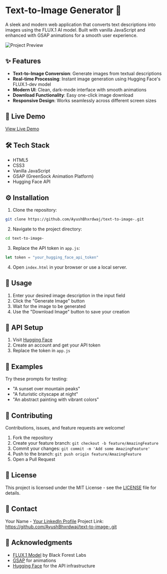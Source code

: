 # Text-to-Image Generator 🎨

A sleek and modern web application that converts text descriptions into images using the FLUX.1 AI model. Built with vanilla JavaScript and enhanced with GSAP animations for a smooth user experience.

![Project Preview](preview.png)

## ✨ Features

- **Text-to-Image Conversion**: Generate images from textual descriptions
- **Real-time Processing**: Instant image generation using Hugging Face's FLUX.1-dev model
- **Modern UI**: Clean, dark-mode interface with smooth animations
- **Download Functionality**: Easy one-click image download
- **Responsive Design**: Works seamlessly across different screen sizes

## 🚀 Live Demo

[View Live Demo](#) <!-- Add your deployed project link when available -->

## 🛠️ Tech Stack

- HTML5
- CSS3
- Vanilla JavaScript
- GSAP (GreenSock Animation Platform)
- Hugging Face API

## ⚙️ Installation

1. Clone the repository:
```bash
git clone https://github.com/AyushBhxrdwaj/text-to-image-.git
```

2. Navigate to the project directory:
```bash
cd text-to-image-
```

3. Replace the API token in `app.js`:
```javascript
let token = "your_hugging_face_api_token"
```

4. Open `index.html` in your browser or use a local server.

## 📝 Usage

1. Enter your desired image description in the input field
2. Click the "Generate Image" button
3. Wait for the image to be generated
4. Use the "Download Image" button to save your creation

## 🔑 API Setup

1. Visit [Hugging Face](https://huggingface.co/)
2. Create an account and get your API token
3. Replace the token in `app.js`

## 🎯 Examples

Try these prompts for testing:
- "A sunset over mountain peaks"
- "A futuristic cityscape at night"
- "An abstract painting with vibrant colors"

## 🤝 Contributing

Contributions, issues, and feature requests are welcome!

1. Fork the repository
2. Create your feature branch: `git checkout -b feature/AmazingFeature`
3. Commit your changes: `git commit -m 'Add some AmazingFeature'`
4. Push to the branch: `git push origin feature/AmazingFeature`
5. Open a Pull Request

## 📜 License

This project is licensed under the MIT License - see the [LICENSE](LICENSE) file for details.

## 🔗 Contact

Your Name - [Your LinkedIn Profile](linkedin.com/in/ayushbhxrdwaj007)
Project Link: https://github.com/AyushBhxrdwaj/text-to-image-.git

## 🙏 Acknowledgments

- [FLUX.1 Model](https://huggingface.co/black-forest-labs/FLUX.1-dev) by Black Forest Labs
- [GSAP](https://greensock.com/gsap/) for animations
- [Hugging Face](https://huggingface.co/) for the API infrastructure
